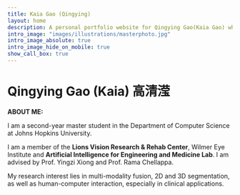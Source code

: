 ```yaml
---
title: Kaia Gao (Qingying)
layout: home
description: A personal portfolio website for Qingying Gao(Kaia Gao) who is a graduate student in JHU and a researcher in CV and HCI
intro_image: "images/illustrations/masterphoto.jpg"
intro_image_absolute: true
intro_image_hide_on_mobile: true
show_call_box: true
---
```


# Qingying Gao (Kaia) 高清滢
**ABOUT ME:**

I am a second-year master student in the Department of Computer Science at Johns Hopkins University. 

I am a member of the **Lions Vision Research & Rehab Center**, Wilmer Eye Institute and **Artificial Intelligence for Engineering and Medicine Lab**. I am advised by Prof. Yingzi Xiong and Prof. Rama Chellappa.

My research interest lies in multi-modality fusion, 2D and 3D segmentation, as well as human-computer interaction, especially in clinical applications.
